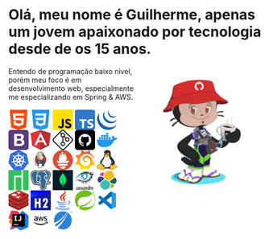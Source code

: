 # Olá, meu nome é Guilherme, apenas um jovem apaixonado por tecnologia desde de os 15 anos.
<img align="right" width="250px" src="/assets/octocat.png">
Entendo de programação baixo nivel, porém meu foco é em desenvolvimento web, especialmente me especializando em Spring & AWS.

<div style="display: inline_block"><br>
  <img align="center" height="40" width="40" src="/assets/html.png">
  <img align="center" height="40" width="40" src="/assets/css.png">
  <img align="center" height="40" width="40" src="/assets/js.png">
  <img align="center" height="40" width="40" src="/assets/ts.png">
  <img align="center" height="40" width="40" src="/assets/jquery.png">
  <img align="center" height="40" width="40" src="/assets/bootstrap.png">
  <img align="center" height="40" width="40" src="/assets/angular.png">
  <img align="center" height="40" width="40" src="/assets/git.png">
  <img align="center" height="40" width="40" src="/assets/github.png">
  <img align="center" height="40" width="40" src="/assets/docker.png">
  <img align="center" height="40" width="40" src="/assets/kubernates.png">
  <img align="center" height="40" width="40" src="/assets/jenkins.png">
  <img align="center" height="40" width="40" src="/assets/promethues.png">
  <img align="center" height="40" width="40" src="/assets/grafana.png">
  <img align="center" height="40" width="40" src="/assets/linux.png">
  <img align="center" height="40" width="40" src="/assets/manjaro.png">
  <img align="center" height="40" width="40" src="/assets/postgresql.png">
  <img align="center" height="40" width="40" src="/assets/mongodb.png">
  <img align="center" height="40" width="40" src="/assets/cassandra.png">
  <img align="center" height="40" width="40" src="/assets/elastic search.png">
  <img align="center" height="40" width="40" src="/assets/redis.png">
  <img align="center" height="40" width="40" src="/assets/h2.png">
  <img align="center" height="40" width="40" src="/assets/java.png">
  <img align="center" height="40" width="40" src="/assets/spring.png">
  <img align="center" height="40" width="40" src="/assets/vscode.png">
  <img align="center" height="40" width="40" src="/assets/intellij.png">
  <img align="center" height="40" width="40" src="/assets/aws.webp">
  <img align="center" height="40" width="40" src="/assets/jaspersoft.png">
</div>
